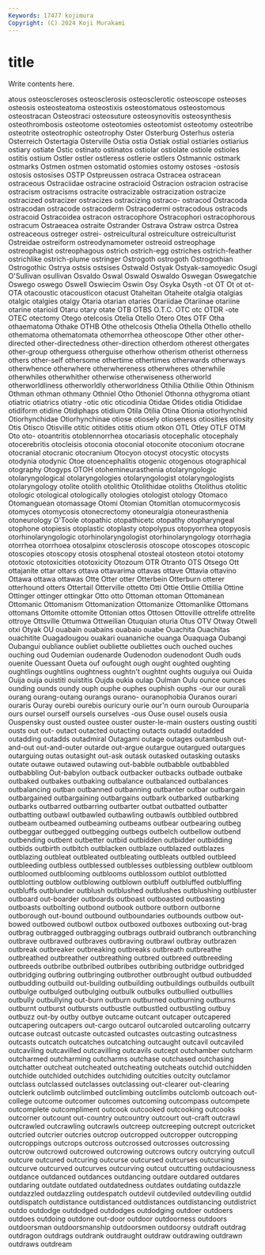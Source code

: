 ```yaml
---
Keywords: 17477 kojimura
Copyright: (C) 2024 Koji Murakami
---
```


# title

Write contents here.



atous osteoscleroses osteosclerosis osteosclerotic osteoscope osteoses
osteosis osteosteatoma osteostixis osteostomatous osteostomous osteostracan Osteostraci osteosuture osteosynovitis osteosynthesis
osteothrombosis osteotome osteotomies osteotomist osteotomy osteotribe osteotrite osteotrophic osteotrophy Oster
Osterburg Osterhus osteria Osterreich Ostertagia Osterville Ostia ostia Ostiak ostial
ostiaries ostiarius ostiary ostiate Ostic ostinato ostinatos ostiolar ostiolate ostiole
ostioles ostitis ostium Ostler ostler ostleress ostlerie ostlers Ostmannic ostmark
ostmarks Ostmen ostmen ostomatid ostomies ostomy ostoses -ostosis ostosis ostosises
OSTP Ostpreussen ostraca Ostracea ostracean ostraceous Ostraciidae ostracine ostracioid Ostracion
ostracion ostracise ostracism ostracisms ostracite ostracizable ostracization ostracize ostracized ostracizer
ostracizes ostracizing ostraco- ostracod Ostracoda ostracodan ostracode ostracoderm Ostracodermi ostracodous
ostracods ostracoid Ostracoidea ostracon ostracophore Ostracophori ostracophorous ostracum Ostraeacea ostraite
Ostrander Ostrava Ostraw ostrca Ostrea ostreaceous ostreger ostrei- ostreicultural ostreiculture
ostreiculturist Ostreidae ostreiform ostreodynamometer ostreoid ostreophage ostreophagist ostreophagous ostrich ostrich-egg
ostriches ostrich-feather ostrichlike ostrich-plume ostringer Ostrogoth ostrogoth Ostrogothian Ostrogothic Ostrya
ostsis ostsises Ostwald Ostyak Ostyak-samoyedic Osugi O'Sullivan osullivan Osvaldo Oswal
Oswald Oswaldo Oswegan Oswegatchie Oswego oswego Oswell Oswiecim Oswin Osy
Osyka Osyth -ot OT Ot ot ot- OTA otacoustic otacousticon
otacust Otaheitan Otaheite otalgia otalgias otalgic otalgies otalgy Otaria otarian
otaries Otariidae Otariinae otariine otarine otarioid Otaru otary otate OTB
OTBS O.T.C. OTC otc OTDR -ote OTEC otectomy Otego otelcosis
Otelia Otello Otero Otes OTF Otha othaematoma Othake OTHB Othe
othelcosis Othelia Othella Othello othello othematoma othematomata othemorrhea otheoscope Other
other other-directed other-directedness other-direction otherdom otherest othergates other-group otherguess otherguise
otherhow otherism otherist otherness others other-self othersome othertime othertimes otherwards
otherways otherwhence otherwhere otherwhereness otherwheres otherwhile otherwhiles otherwhither otherwise otherwiseness
otherworld otherworldliness otherworldly otherworldness Othilia Othilie Othin Othinism Othman othman
othmany Othniel Otho Othoniel Othonna othygroma otiant otiatric otiatrics otiatry
-otic otic oticodinia Otidae Otides otidia Otididae otidiform otidine Otidiphaps
otidium Otila Otilia Otina Otionia otiorhynchid Otiorhynchidae Otiorhynchinae otiose otiosely
otioseness otiosities otiosity Otis Otisco Otisville otitic otitides otitis otium
otkon OTL Otley OTLF OTM Oto oto- otoantritis otoblennorrhea otocariasis
otocephalic otocephaly otocerebritis otocleisis otoconia otoconial otoconite otoconium otocrane otocranial
otocranic otocranium Otocyon otocyst otocystic otocysts otodynia otodynic Otoe otoencephalitis
otogenic otogenous otographical otography Otogyps OTOH otohemineurasthenia otolaryngologic otolaryngological otolaryngologies
otolaryngologist otolaryngologists otolaryngology otolite otolith otolithic Otolithidae otoliths Otolithus otolitic
otologic otological otologically otologies otologist otology Otomaco Otomanguean otomassage Otomi
Otomian Otomitlan otomucormycosis otomyces otomycosis otonecrectomy otoneuralgia otoneurasthenia otoneurology O'Toole
otopathic otopathicetc otopathy otopharyngeal otophone otopiesis otoplastic otoplasty otopolypus otopyorrhea
otopyosis otorhinolaryngologic otorhinolaryngologist otorhinolaryngology otorrhagia otorrhea otorrhoea otosalpinx otosclerosis otoscope
otoscopes otoscopic otoscopies otoscopy otosis otosphenal otosteal otosteon ototoi ototomy
ototoxic ototoxicities ototoxicity Otozoum OTR Otranto OTS Otsego Ott ottajanite
ottar ottars ottava ottavarima ottavas ottave Ottavia ottavino Ottawa ottawa
ottawas Otte Otter otter Otterbein Otterburn otterer otterhound otters Ottertail
Otterville ottetto Otti Ottie Ottilie Ottillia Ottine Ottinger ottinger ottingkar
Otto otto Ottoman ottoman Ottomanean Ottomanic Ottomanism Ottomanization Ottomanize Ottomanlike
Ottomans ottomans Ottomite ottomite Ottonian ottos Ottosen Ottoville ottrelife ottrelite
ottroye Ottsville Ottumwa Ottweilian Otuquian oturia Otus OTV Otway Otwell
otxi Otyak OU ouabain ouabains ouabaio ouabe Ouachita Ouachitas ouachitite
Ouagadougou ouakari ouananiche ouanga Ouaquaga Oubangi Oubangui oubliance oubliet oubliette
oubliettes ouch ouched ouches ouching oud Oudemian oudenarde Oudenodon oudenodont
Oudh ouds ouenite Ouessant Oueta ouf oufought ough ought oughted
oughting oughtlings oughtlins oughtness oughtn't oughtnt oughts ouguiya oui Ouida
Ouija ouija ouistiti ouistitis Oujda oukia oulap Oulman Oulu ounce
ounces ounding ounds oundy ouph ouphe ouphes ouphish ouphs -our
our ourali ourang ourang-outang ourangs ourano- ouranophobia Ouranos ourari ouraris
Ouray ourebi ourebis ouricury ourie our'n ourn ouroub Ourouparia ours
oursel ourself oursels ourselves -ous Ouse ousel ousels ousia Ouspensky
oust ousted oustee ouster ouster-le-main ousters ousting oustiti ousts out
out- outact outacted outacting outacts outadd outadded outadding outadds outadmiral
Outagami outage outages outambush out-and-out out-and-outer outarde out-argue outargue outargued
outargues outarguing outas outasight out-ask outask outasked outasking outasks outate
outawe outawed outawing out-babble outbabble outbabbled outbabbling Out-babylon outback outbacker
outbacks outbade outbake outbaked outbakes outbaking outbalance outbalanced outbalances outbalancing
outban outbanned outbanning outbanter outbar outbargain outbargained outbargaining outbargains outbark
outbarked outbarking outbarks outbarred outbarring outbarter outbat outbatted outbatter outbatting
outbawl outbawled outbawling outbawls outbbled outbbred outbeam outbeamed outbeaming outbeams
outbear outbearing outbeg outbeggar outbegged outbegging outbegs outbelch outbellow outbend
outbending outbent outbetter outbid outbidden outbidder outbidding outbids outbirth outbitch
outblacken outblaze outblazed outblazes outblazing outbleat outbleated outbleating outbleats outbled
outbleed outbleeding outbless outblessed outblesses outblessing outblew outbloom outbloomed outblooming
outblooms outblossom outblot outblotted outblotting outblow outblowing outblown outbluff outbluffed
outbluffing outbluffs outblunder outblush outblushed outblushes outblushing outbluster outboard out-boarder
outboards outboast outboasted outboasting outboasts outbolting outbond outbook outbore outborn
outborne outborough out-bound outbound outboundaries outbounds outbow out-bowed outbowed outbowl
outbox outboxed outboxes outboxing out-brag outbrag outbragged outbragging outbrags outbraid
outbranch outbranching outbrave outbraved outbraves outbraving outbrawl outbray outbrazen outbreak
outbreaker outbreaking outbreaks outbreath outbreathe outbreathed outbreather outbreathing outbred outbreed
outbreeding outbreeds outbribe outbribed outbribes outbribing outbridge outbridged outbridging outbring
outbringing outbrother outbrought outbud outbudded outbudding outbuild out-building outbuilding outbuildings
outbuilds outbuilt outbulge outbulged outbulging outbulk outbulks outbullied outbullies outbully
outbullying out-burn outburn outburned outburning outburns outburnt outburst outbursts outbustle
outbustled outbustling outbuy outbuzz out-by outby outbye outcame outcant outcaper
outcapered outcapering outcapers out-cargo outcarol outcaroled outcaroling outcarry outcase outcast
outcaste outcasted outcastes outcasting outcastness outcasts outcatch outcatches outcatching outcaught
outcavil outcaviled outcaviling outcavilled outcavilling outcavils outcept outchamber outcharm outcharmed
outcharming outcharms outchase outchased outchasing outchatter outcheat outcheated outcheating outcheats
outchid outchidden outchide outchided outchides outchiding outcities outcity outclamor outclass
outclassed outclasses outclassing out-clearer out-clearing outclerk outclimb outclimbed outclimbing outclimbs
outclomb outcoach out-college outcome outcomer outcomes outcoming outcompass outcompete outcomplete
outcompliment outcook outcooked outcooking outcooks outcorner outcount out-country outcountry outcourt
out-craft outcrawl outcrawled outcrawling outcrawls outcreep outcreeping outcrept outcricket outcried
outcrier outcries outcrop outcropped outcropper outcropping outcroppings outcrops outcross outcrossed
outcrosses outcrossing outcrow outcrowd outcrowed outcrowing outcrows outcry outcrying outcull
outcure outcured outcuring outcurse outcursed outcurses outcursing outcurve outcurved outcurves
outcurving outcut outcutting outdaciousness outdance outdanced outdances outdancing outdare outdared
outdares outdaring outdate outdated outdatedness outdates outdating outdazzle outdazzled outdazzling
outdespatch outdevil outdeviled outdeviling outdid outdispatch outdistance outdistanced outdistances outdistancing
outdistrict outdo outdodge outdodged outdodges outdodging outdoer outdoers outdoes outdoing
outdone out-door outdoor outdoorness outdoors outdoorsman outdoorsmanship outdoorsmen outdoorsy outdraft
outdrag outdragon outdrags outdrank outdraught outdraw outdrawing outdrawn outdraws outdream
